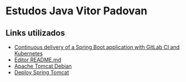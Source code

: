 # Estudos Java Vitor Padovan
## Links utilizados
- [Continuous delivery of a Spring Boot application with GitLab CI and Kubernetes](https://about.gitlab.com/blog/2016/12/14/continuous-delivery-of-a-spring-boot-application-with-gitlab-ci-and-kubernetes/)
- [Editor README.md](https://dillinger.io/)
- [Apache Tomcat Debian](https://www.digitalocean.com/community/tutorials/how-to-install-apache-tomcat-9-on-debian-10-pt)
- [Deploy Spring Tomcat](https://www.baeldung.com/spring-boot-war-tomcat-deploy)